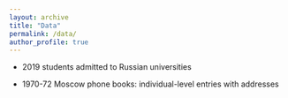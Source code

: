 ```yaml
---
layout: archive
title: "Data"
permalink: /data/
author_profile: true
---
```


* 2019 students admitted to Russian universities

* 1970-72 Moscow phone books: individual-level entries with addresses

